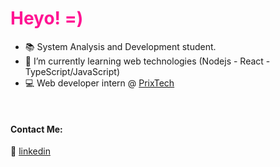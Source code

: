 
<h1 style="color:#FF1493"> Heyo! =) </h1>


 - 📚 System Analysis and Development student.
 - 🍵 I’m currently learning web technologies (Nodejs - React - TypeScript/JavaScript)
 - 💻 Web developer intern @ [PrixTech](https://prix.tech/)


[linkedin]: https://www.linkedin.com/in/yaralviana/
<br>

#### Contact Me:

👔 [linkedin][linkedin]

